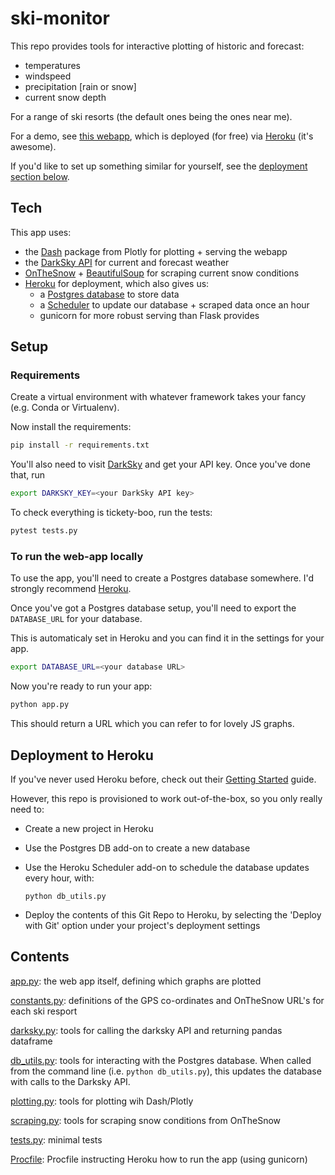 # ski-monitor
This repo provides tools for interactive plotting of historic and forecast:
 - temperatures
 - windspeed
 - precipitation [rain or snow]
 - current snow depth
 
For a range of ski resorts (the default ones being the ones near me).

For a demo, see [this webapp](http://ski-monitor.herokuapp.com), which is deployed (for free) via [Heroku](http://heroku.com) (it's awesome).
 
If you'd like to set up something similar for yourself, see the [deployment section below](#deployment-to-heroku).
 
 ## Tech
This app uses:
 
 - the [Dash](https://plot.ly/dash/getting-started) package from Plotly for plotting + serving the webapp
 - the [DarkSky API](https://darksky.net/dev) for current and forecast weather
 - [OnTheSnow](https://www.onthesnow.com) + [BeautifulSoup](https://www.crummy.com/software/BeautifulSoup/) for scraping current snow conditions
 - [Heroku](http://heroku.com) for deployment, which also gives us:
    - a [Postgres database](https://devcenter.heroku.com/articles/heroku-postgresql) to store data
    - a [Scheduler](https://devcenter.heroku.com/articles/scheduler) to update our database + scraped data once an hour
    - gunicorn for more robust serving than Flask provides
    
## Setup

### Requirements

Create a virtual environment with whatever framework takes your fancy (e.g. Conda or Virtualenv).

Now install the requirements:
```bash
pip install -r requirements.txt

```
You'll also need to visit [DarkSky](https://darksky.net/dev) and get your API key. Once you've done that, run

```bash
export DARKSKY_KEY=<your DarkSky API key>
```

To check everything is tickety-boo, run the tests:

```bash
pytest tests.py
```
### To run the web-app locally

To use the app, you'll need to create a  Postgres database somewhere. I'd strongly recommend [Heroku](https://www.heroku.com/postgres).

Once you've got a Postgres database setup, you'll need to export the `DATABASE_URL` for your database.

This is automaticaly set in Heroku and you can find it in the settings for your app.
```bash
export DATABASE_URL=<your database URL>
```

Now you're ready to run your app:
```bash
python app.py

```

This should return a URL which you can refer to for lovely JS graphs.

## Deployment to Heroku 

If you've never used Heroku before, check out their [Getting Started](https://devcenter.heroku.com/start) guide.

However, this repo is provisioned to work out-of-the-box, so you only really need to:

- Create a new project in Heroku
- Use the Postgres DB add-on to create a new database
- Use the Heroku Scheduler add-on to schedule the database updates every hour, with:

    ```python db_utils.py```
    
- Deploy the contents of this Git Repo to Heroku, by selecting the 'Deploy with Git' option under your project's deployment settings
## Contents

[app.py](/app.py): the web app itself, defining which graphs are plotted

[constants.py](/constants.py): definitions of the GPS co-ordinates and OnTheSnow URL's for each ski resport

[darksky.py](/darksky.py): tools for calling the darksky API and returning pandas dataframe

[db_utils.py](/db_utils.py): tools for interacting with the Postgres database. When called from the command line (i.e. `python db_utils.py`), this updates the database with calls to the Darksky API.

[plotting.py](/plotting.py): tools for plotting wih Dash/Plotly

[scraping.py](/scraping.py): tools for scraping snow conditions from OnTheSnow

[tests.py](/tests.py): minimal tests

[Procfile](/Procfile): Procfile instructing Heroku how to run the app (using gunicorn)


 